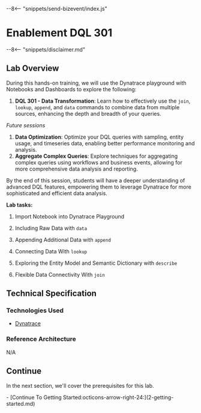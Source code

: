 --8<-- "snippets/send-bizevent/index.js"
# Enablement DQL 301
--8<-- "snippets/disclaimer.md"

## Lab Overview

During this hands-on training, we will use the Dynatrace playground with Notebooks and Dashboards to explore the following:

1. **DQL 301 - Data Transformation**: Learn how to effectively use the `join`, `lookup`, `append`, and `data` commands to combine data from multiple sources, enhancing the depth and breadth of your queries.

*Future sessions*

1.	**Data Optimization**: Optimize your DQL queries with sampling, entity usage, and timeseries data, enabling better performance monitoring and analysis.
2.	**Aggregate Complex Queries**: Explore techniques for aggregating complex queries using workflows and business events, allowing for more comprehensive data analysis and reporting.

By the end of this session, students will have a deeper understanding of advanced DQL features, empowering them to leverage Dynatrace for more sophisticated and efficient data analysis.

**Lab tasks:**

1. Import Notebook into Dynatrace Playground

2. Including Raw Data with `data`

3. Appending Additional Data with `append`

4. Connecting Data With `lookup`

5. Exploring the Entity Model and Semantic Dictionary with `describe`

6. Flexible Data Connectivity With `join`

## Technical Specification

### Technologies Used
- [Dynatrace](https://www.dynatrace.com/trial)

### Reference Architecture
N/A

## Continue

In the next section, we'll cover the prerequisites for this lab.

<div class="grid cards" markdown>
- [Continue To Getting Started:octicons-arrow-right-24:](2-getting-started.md)
</div>